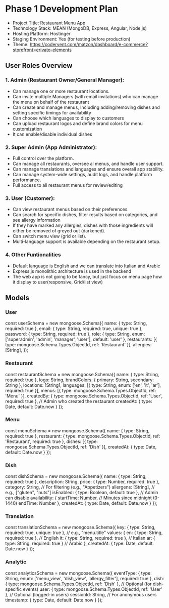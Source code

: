 # Phase 1 Development Plan

- Project Title: Restaurant Menu App
- Technology Stack: MEAN (MongoDB, Express, Angular, Node js)
- Hosting Platform: Hostinger
- Staging Environment: Yes (for testing before production)
- Theme: https://codervent.com/matzon/dashboard/e-commerce?storefront=erivato-elements

## User Roles Overview

### 1. Admin (Restaurant Owner/General Manager):
- Can manage one or more restaurant locations.
- Can invite multiple Managers (with email invitations) who can manage the menu on behalf of the restaurant
- Can create and manage menus, Including adding/removing dishes and setting specific timings for availability
- Can choose which languages to display to customers
- Can upload restaurant logos and define brand colors for menu customization
- It can enable/disable individual dishes

### 2. Super Admin (App Administrator):
- Full control over the platform.
- Can manage all restaurants, oversee al menus, and handle user support.
- Can manage translations and languages and ensure overall app stability.
- Can manage system-wide settings, audit logs, and handle platform performance.
- Full access to all restaurant menus for review/editing

### 3. User (Customer):
- Can view restaurant menus based on their preferences.
- Can search for specific dishes, filter results based on categories, and see allergy information
- If they have marked any allergies, dishes with those ingredients will either be removed of greyed out (darkened).
- Can switch menu view (grid or list).
- Multi-language support is available depending on the restaurant setup.

### 4. Other Funtionalities
- Default language is English and we can translate into Italian and Arabic
- Express.js monolithic architecture is used in the backend
- The web app is not going to be fancy, but just focus on menu page how it display to user(responsive, Grid/list view)

## Models

### User

const userSchema = new mongoose.Schema({
  name: { type: String, required: true },
  email: { type: String, required: true, unique: true },
  password: { type: String, required: true },
  role: { 
    type: String, 
    enum: ['superadmin', 'admin', 'manager', 'user'], 
    default: 'user' 
  },
  restaurants: [{ 
    type: mongoose.Schema.Types.ObjectId, 
    ref: 'Restaurant' 
  }],
  allergies: [String],
});

### Restaurant

const restaurantSchema = new mongoose.Schema({
  name: { type: String, required: true },
  logo: String,
  brandColors: {
    primary: String,
    secondary: String
  },
  locations: [String],
  languages: [{
    type: String,
    enum: ['en', 'it', 'ar'],
    required: true
  }],
  menus: [{
    type: mongoose.Schema.Types.ObjectId,
    ref: 'Menu'
  }],
  createdBy: {
    type: mongoose.Schema.Types.ObjectId,
    ref: 'User',
    required: true
  }, // Admin who created the restaurant
  createdAt: { type: Date, default: Date.now }
});

### Menu

const menuSchema = new mongoose.Schema({
  name: { type: String, required: true },
  restaurant: { 
    type: mongoose.Schema.Types.ObjectId, 
    ref: 'Restaurant', 
    required: true 
  },
  dishes: [{ 
    type: mongoose.Schema.Types.ObjectId, 
    ref: 'Dish' 
  }],
  createdAt: { type: Date, default: Date.now }
});

### Dish

const dishSchema = new mongoose.Schema({
  name: { type: String, required: true },
  description: String,
  price: { type: Number, required: true },
  category: String, // For filtering (e.g., "Appetizers")
  allergens: [String], // e.g., ["gluten", "nuts"]
  isEnabled: { type: Boolean, default: true }, // Admin can disable
  availability: {
    startTime: Number, // Minutes since midnight (0-1440)
    endTime: Number
  },
  createdAt: { type: Date, default: Date.now }
});

### Translation

const translationSchema = new mongoose.Schema({
  key: { 
    type: String, 
    required: true, 
    unique: true 
  }, // e.g., "menu.title"
  values: {
    en: { type: String, required: true }, // English
    it: { type: String, required: true }, // Italian
    ar: { type: String, required: true }  // Arabic
  },
  createdAt: { type: Date, default: Date.now }
});

### Analytic

const analyticsSchema = new mongoose.Schema({
  eventType: { 
    type: String, 
    enum: ['menu_view', 'dish_view', 'allergy_filter'], 
    required: true 
  },
  dish: { 
    type: mongoose.Schema.Types.ObjectId, 
    ref: 'Dish' 
  }, // Optional (for dish-specific events)
  user: { 
    type: mongoose.Schema.Types.ObjectId, 
    ref: 'User' 
  }, // Optional (logged-in users)
  sessionId: String, // For anonymous users
  timestamp: { type: Date, default: Date.now }
});